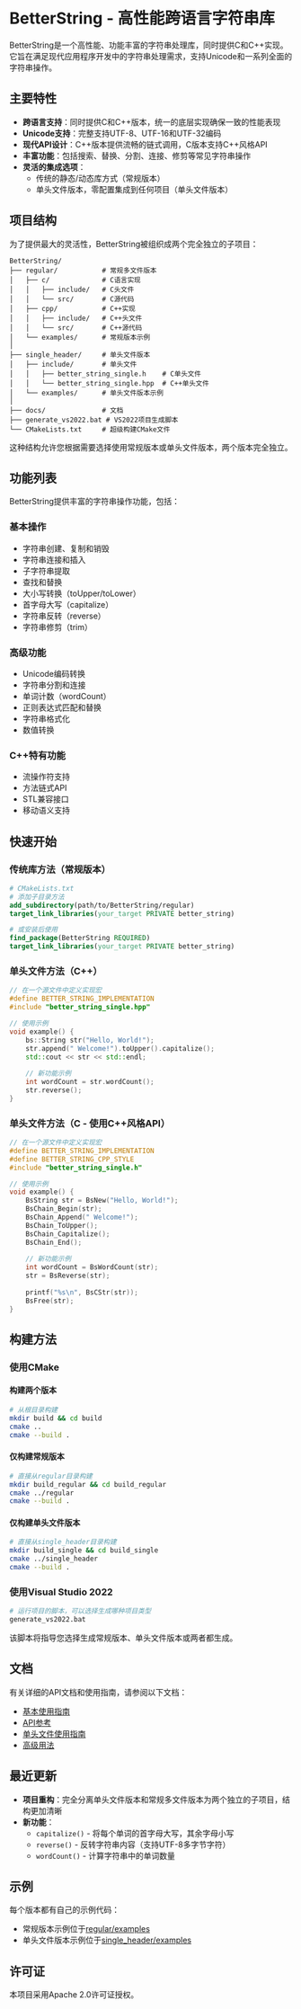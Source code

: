 # BetterString - 高性能跨语言字符串库

BetterString是一个高性能、功能丰富的字符串处理库，同时提供C和C++实现。它旨在满足现代应用程序开发中的字符串处理需求，支持Unicode和一系列全面的字符串操作。

## 主要特性

- **跨语言支持**：同时提供C和C++版本，统一的底层实现确保一致的性能表现
- **Unicode支持**：完整支持UTF-8、UTF-16和UTF-32编码
- **现代API设计**：C++版本提供流畅的链式调用，C版本支持C++风格API
- **丰富功能**：包括搜索、替换、分割、连接、修剪等常见字符串操作
- **灵活的集成选项**：
  - 传统的静态/动态库方式（常规版本）
  - 单头文件版本，零配置集成到任何项目（单头文件版本）

## 项目结构

为了提供最大的灵活性，BetterString被组织成两个完全独立的子项目：

```
BetterString/
├── regular/           # 常规多文件版本
│   ├── c/             # C语言实现
│   │   ├── include/   # C头文件
│   │   └── src/       # C源代码
│   ├── cpp/           # C++实现
│   │   ├── include/   # C++头文件
│   │   └── src/       # C++源代码
│   └── examples/      # 常规版本示例
│
├── single_header/     # 单头文件版本
│   ├── include/       # 单头文件
│   │   ├── better_string_single.h    # C单头文件
│   │   └── better_string_single.hpp  # C++单头文件
│   └── examples/      # 单头文件版本示例
│
├── docs/              # 文档
├── generate_vs2022.bat # VS2022项目生成脚本
└── CMakeLists.txt     # 超级构建CMake文件
```

这种结构允许您根据需要选择使用常规版本或单头文件版本，两个版本完全独立。

## 功能列表

BetterString提供丰富的字符串操作功能，包括：

### 基本操作
- 字符串创建、复制和销毁
- 字符串连接和插入
- 子字符串提取
- 查找和替换
- 大小写转换（toUpper/toLower）
- 首字母大写（capitalize）
- 字符串反转（reverse）
- 字符串修剪（trim）

### 高级功能
- Unicode编码转换
- 字符串分割和连接
- 单词计数（wordCount）
- 正则表达式匹配和替换
- 字符串格式化
- 数值转换

### C++特有功能
- 流操作符支持
- 方法链式API
- STL兼容接口
- 移动语义支持

## 快速开始

### 传统库方法（常规版本）

```cmake
# CMakeLists.txt
# 添加子目录方法
add_subdirectory(path/to/BetterString/regular)
target_link_libraries(your_target PRIVATE better_string)

# 或安装后使用
find_package(BetterString REQUIRED)
target_link_libraries(your_target PRIVATE better_string)
```

### 单头文件方法（C++）

```cpp
// 在一个源文件中定义实现宏
#define BETTER_STRING_IMPLEMENTATION
#include "better_string_single.hpp"

// 使用示例
void example() {
    bs::String str("Hello, World!");
    str.append(" Welcome!").toUpper().capitalize();
    std::cout << str << std::endl;
    
    // 新功能示例
    int wordCount = str.wordCount();
    str.reverse();
}
```

### 单头文件方法（C - 使用C++风格API）

```c
// 在一个源文件中定义实现宏
#define BETTER_STRING_IMPLEMENTATION
#define BETTER_STRING_CPP_STYLE
#include "better_string_single.h"

// 使用示例
void example() {
    BsString str = BsNew("Hello, World!");
    BsChain_Begin(str);
    BsChain_Append(" Welcome!");
    BsChain_ToUpper();
    BsChain_Capitalize();
    BsChain_End();
    
    // 新功能示例
    int wordCount = BsWordCount(str);
    str = BsReverse(str);
    
    printf("%s\n", BsCStr(str));
    BsFree(str);
}
```

## 构建方法

### 使用CMake

#### 构建两个版本

```bash
# 从根目录构建
mkdir build && cd build
cmake ..
cmake --build .
```

#### 仅构建常规版本

```bash
# 直接从regular目录构建
mkdir build_regular && cd build_regular
cmake ../regular
cmake --build .
```

#### 仅构建单头文件版本

```bash
# 直接从single_header目录构建
mkdir build_single && cd build_single
cmake ../single_header
cmake --build .
```

### 使用Visual Studio 2022

```bash
# 运行项目的脚本，可以选择生成哪种项目类型
generate_vs2022.bat
```

该脚本将指导您选择生成常规版本、单头文件版本或两者都生成。

## 文档

有关详细的API文档和使用指南，请参阅以下文档：

- [基本使用指南](basic_usage_zh.md)
- [API参考](api_reference_zh.md)
- [单头文件使用指南](single_header_usage_zh.md)
- [高级用法](advanced_usage_zh.md)

## 最近更新

- **项目重构**：完全分离单头文件版本和常规多文件版本为两个独立的子项目，结构更加清晰
- **新功能**：
  - `capitalize()` - 将每个单词的首字母大写，其余字母小写
  - `reverse()` - 反转字符串内容（支持UTF-8多字节字符）
  - `wordCount()` - 计算字符串中的单词数量

## 示例

每个版本都有自己的示例代码：

- 常规版本示例位于[regular/examples](regular/examples/)
- 单头文件版本示例位于[single_header/examples](single_header/examples/)

## 许可证

本项目采用Apache 2.0许可证授权。 